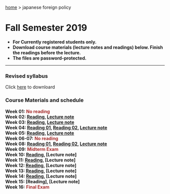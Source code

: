 [home](https://hirosasada.github.io/) > japanese foreign policy    
# Fall Semester 2019
- **For Currently registered students only.**  
- **Download course materials (lecture notes and readings) below. Finish the readings before the lecture.**  
- **The files are password-protected.**  
__________________________________________________________  
  
### Revised syllabus  
  Click [here](https://drive.google.com/open?id=1IdM_dVDABh6nGYVpDXvkRj2LmP3icDDG) to downloard   
   
### Course Materials and schedule  
  
**Week 01:** **<font color="Brown">No reading</font>**    
**Week 02: [Reading](https://drive.google.com/open?id=1rxAvhvB-iYXMBYS9CxDT3zBpMhrBDxkC), [Lecture note](https://drive.google.com/open?id=130SAxDfD_zPLVCV_4URJj5ao8UuQL0SI)**    
**Week 03: [Reading](https://drive.google.com/open?id=1pA6ieYhR43N7s6SgvWESHYCtgP10jfYO), [Lecture note](https://drive.google.com/open?id=1aONcp4qvuro0OVt9suJolyrrx-qZ6xCj)**   
**Week 04: [Reading 01](https://drive.google.com/open?id=1N2B5SkeY9jVWr-ylRYpabOcdC4zWTTy6), [Reading 02](https://drive.google.com/open?id=1_y7ElqcSdx6kL-2gLd5nl721P_3SLSS7), [Lecture note](https://drive.google.com/open?id=1eFt92JtH_arF6W1vxXOdSVYflz5-jfcQ)**   
**Week 05: [Reading](https://drive.google.com/open?id=1U_LiVApQ8eYjqDnS4W2oPWRiAmKj4-zT), [Lecture note](https://drive.google.com/open?id=15sAqSUnScgyF8qF3nBy9r3VXZwKopro7)**     
**Week 06-07:** **<font color="Brown">No reading</font>**        
**Week 08: [Reading 01](https://drive.google.com/open?id=11qef0ZOMVHKxSlgk6ghL0clBbP-gcWav), [Reading 02](https://drive.google.com/open?id=1ZbJRAlBernWs8CXbAegYtJwLRZqGR-yR), [Lecture note](https://drive.google.com/open?id=1I0YAj2ED7xmnu0lfvDt7lXmW2J3717dW)**    
**Week 09:** **<font color="Brown">Midterm Exam</font>**  
**Week 10: [Reading](https://drive.google.com/open?id=1TYjSktSu-70ywikP5J6GQdS91hADxTHC), [Lecture note]**    
**Week 11: [Reading](https://drive.google.com/open?id=1UT8wo9f5YxC5h4UfPR0PVRhpn6CZTaJ8), [Lecture note]**    
**Week 12: [Reading](https://drive.google.com/open?id=1t5RBqe80n_cMnRy6Ae1hq32KRfTiZQS2), [Lecture note]**   
**Week 13: [Reading](https://drive.google.com/open?id=1mOLA50AI7HkI-Nkytd5T3Ex3eTp2FJaS), [Lecture note]**   
**Week 14: [Reading](https://drive.google.com/open?id=1jW-YKOyY-6myHcThpCmSiv0coRXb85sN), [Lecture note]**   
**Week 15: [Reading], [Lecture note]**   
**Week 16:** **<font color="Brown">Final Exam</font>**    
  
